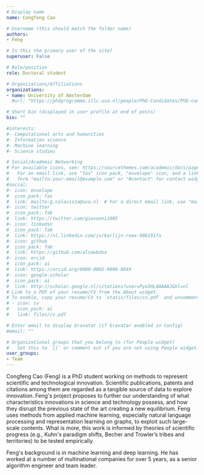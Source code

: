 ```yaml
---
# Display name
name: Congfeng Cao

# Username (this should match the folder name)
authors:
- Feng

# Is this the primary user of the site?
superuser: False

# Role/position
role: Doctoral student

# Organizations/Affiliations
organizations:
- name: University of Amsterdam
  #url: "https://phdprogramme.illc.uva.nl/people/PhD-Candidates/PhD-candidates/person/5164/Puyu-Yang"

# Short bio (displayed in user profile at end of posts)
bio: ""

#interests:
#- Computational arts and humanities
#- Information science
#- Machine learning
#- Science studies

# Social/Academic Networking
# For available icons, see: https://sourcethemes.com/academic/docs/page-builder/#icons
#   For an email link, use "fas" icon pack, "envelope" icon, and a link in the
#   form "mailto:your-email@example.com" or "#contact" for contact widget.
#social:
#- icon: envelope
#  icon_pack: fas
#  link: mailto:g.colavizza@uva.nl  # For a direct email link, use "mailto:g.colavizza@uva.nl".
#- icon: twitter
#  icon_pack: fab
#  link: https://twitter.com/giovanni1085
#- icon: linkedin
#  icon_pack: fab
#  link: https://nl.linkedin.com/in/karlijn-roex-9861917a
#- icon: github
#  icon_pack: fab
#  link: https://github.com/alsowbdxa
#- icon: orcid
#  icon_pack: ai
#  link: https://orcid.org/0000-0002-9806-084X
#- icon: google-scholar
#  icon_pack: ai
#  link: http://scholar.google.nl/citations?user=Pyo5HL4AAAAJ&hl=nl
# Link to a PDF of your resume/CV from the About widget.
# To enable, copy your resume/CV to `static/files/cv.pdf` and uncomment the lines below.
# - icon: cv
#   icon_pack: ai
#   link: files/cv.pdf

# Enter email to display Gravatar (if Gravatar enabled in Config)
#email: ""

# Organizational groups that you belong to (for People widget)
#   Set this to `[]` or comment out if you are not using People widget.
user_groups:
- Team
---
```


Congfeng Cao (Feng) is a PhD student working on methods to represent scientific and technological innovation. Scientific publications, patents and citations among them are regarded as a tangible source of data to explore innovation. Feng's project proposes to further our understanding of what characteristics innovations in science and technology possess, and how they disrupt the previous state of the art creating a new equilibrium. Feng uses methods from applied machine learning, especially natural language processing and representation learning on graphs, to exploit such large-scale contents. What is more, this work is informed by theories of scientific progress (e.g., Kuhn's paradigm shifts, Becher and Trowler’s tribes and territories) to be tested empirically.

Feng's background is in machine learning and deep learning. He has worked at a number of multinational companies for over 5 years, as a senior algorithm engineer and team leader.

